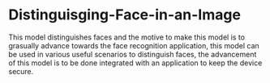 # Distinguisging-Face-in-an-Image
This model distinguishes faces and the motive to make this model is to grasually advance towards the face recognition application, this model can be used in various useful scenarios to distinguish faces, the advancement of this model is to be done integrated with an application to keep the device secure.
